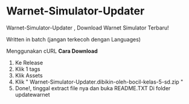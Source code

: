 # Warnet-Simulator-Updater
Warnet-Simulator-Updater , Download Warnet Simulator Terbaru!


Written in batch (jangan terkecoh dengan Languages)


Menggunakan cURL
**Cara Download** 
 1. Ke Release
 2. Klik 1 tags
 3. Klik Assets
 4. Klik " Warnet-Simulator-Updater.dibikin-oleh-bocil-kelas-5-sd.zip "
 5. Done!, tinggal extract file nya dan buka README.TXT Di folder updatewarnet 
